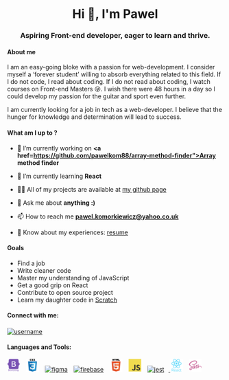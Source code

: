 <h1 align="center">Hi 👋, I'm Pawel</h1>
<h3 align="center">Aspiring Front-end developer, eager to learn and thrive.</h3>

<h4>About me </h4>
<p>I am an easy-going bloke with a passion for web-development. I consider myself a ‘forever student’ willing to absorb everything related to this field. If I do not code, I read about coding. If I do not read about coding, I watch courses on Front-end Masters 😝. I wish there were 48 hours in a day so I could develop my passion for the guitar and sport even further.</p>

<p>I am currently looking for a job in tech as a web-developer. I believe that the hunger for knowledge and determination will lead to success.</p>

<h4>What am I up to ?</h4>

- 🔭 I’m currently working on **<a href=https://github.com/pawelkom88/array-method-finder">Array method finder</a>**

- 🌱 I’m currently learning **React**

- 👨‍💻 All of my projects are available at <a href="https://github.com/pawelkom88">my github page</a>

- 💬 Ask me about **anything :)**

- 📫 How to reach me **pawel.komorkiewicz@yahoo.co.uk**

- 📄 Know about my experiences: <a href="link-in-progress">resume</a>

<h4>Goals</h4>
<ul>
<li>Find a job</li>
<li>Write cleaner code</li>
<li>Master my understanding of JavaScript</li>
<li>Get a good grip on React</li>
<li>Contribute to open source project</li>
<li>Learn my daughter code in <a href='https://scratch.mit.edu/'>Scratch</a></li>
</ul>

<h4 align="left">Connect with me:</h4>
<p align="left">
<a href="https://linkedin.com/in/username" target="blank"><img align="center" src="https://raw.githubusercontent.com/rahuldkjain/github-profile-readme-generator/master/src/images/icons/Social/linked-in-alt.svg" alt="username" height="20" width="30" /></a>
</p>

<h4 align="left">Languages and Tools:</h4>
<p align="left"> 
<a href="https://getbootstrap.com" target="_blank" rel="noreferrer"> 
<img style='margin-right:10px' src="https://raw.githubusercontent.com/devicons/devicon/master/icons/bootstrap/bootstrap-plain-wordmark.svg" alt="bootstrap" width="30" height="30"/></a> 
<a href="https://www.w3schools.com/css/" target="_blank" rel="noreferrer"> 
<img style='margin-right:10px' src="https://raw.githubusercontent.com/devicons/devicon/master/icons/css3/css3-original-wordmark.svg" alt="css3" width="30" height="30"/></a>
<a href="https://www.figma.com/" target="_blank" rel="noreferrer">
<img style='margin-right:10px' src="https://www.vectorlogo.zone/logos/figma/figma-icon.svg" alt="figma" width="30" height="30"/></a>
<a href="https://firebase.google.com/" target="_blank" rel="noreferrer">
<img style='margin-right:10px' src="https://www.vectorlogo.zone/logos/firebase/firebase-icon.svg" alt="firebase" width="30" height="30"/></a>
<a href="https://www.w3.org/html/" target="_blank" rel="noreferrer">
<img style='margin-right:10px' src="https://raw.githubusercontent.com/devicons/devicon/master/icons/html5/html5-original-wordmark.svg" alt="html5" width="30" height="30"/></a>
<a href="https://developer.mozilla.org/en-US/docs/Web/JavaScript" target="_blank" rel="noreferrer"> <img style='margin-right:10px' src="https://raw.githubusercontent.com/devicons/devicon/master/icons/javascript/javascript-original.svg" alt="javascript" width="30" height="30"/></a>
<a href="https://jestjs.io" target="_blank" rel="noreferrer">
<img style='margin-right:10px' src="https://www.vectorlogo.zone/logos/jestjsio/jestjsio-icon.svg" alt="jest" width="30" height="30"/> </a> <a href="https://reactjs.org/" target="_blank" rel="noreferrer">
<img style='margin-right:10px' src="https://raw.githubusercontent.com/devicons/devicon/master/icons/react/react-original-wordmark.svg" alt="react" width="30" height="30"/></a>
<a href="https://sass-lang.com" target="_blank" rel="noreferrer">
<img style='margin-right:10px' src="https://raw.githubusercontent.com/devicons/devicon/master/icons/sass/sass-original.svg" alt="sass" width="30" height="30"/></a>
</p>

